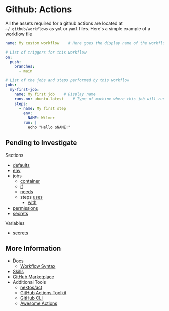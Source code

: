 # Github: Actions

All the assets required for a github actions are located at `~/.github/workflows` as `yml` or `yaml` files. Here's a simple example of a workflow file

```yaml
name: My custom workflow    # Here goes the display name of the workflow

# List of triggers for this workflow
on:
  push:
    branches:
      - main

# List of the jobs and steps performed by this workflow
jobs:
  my-first-job:
    name: My first job    # Display name
    runs-on: ubuntu-latest    # Type of machine where this job will run on
    steps:
      - name: My first step
        env:
          NAME: Wilmer
        run: |
          echo "Hello $NAME!"
```

## Pending to Investigate

Sections

- [defaults](https://docs.github.com/en/actions/using-workflows/workflow-syntax-for-github-actions#defaults)
- [env](https://docs.github.com/en/actions/using-workflows/workflow-syntax-for-github-actions#env)
- jobs
  - [container](https://docs.github.com/en/actions/using-workflows/workflow-syntax-for-github-actions#jobsjob_idcontainer)
  - [if](https://docs.github.com/en/actions/using-workflows/workflow-syntax-for-github-actions#jobsjob_idif)
  - [needs](https://docs.github.com/en/actions/using-workflows/workflow-syntax-for-github-actions#jobsjob_idneeds)
  - steps
    [uses](https://docs.github.com/en/actions/using-workflows/workflow-syntax-for-github-actions#jobsjob_idstepsuses)
    - [with](https://docs.github.com/en/actions/using-workflows/workflow-syntax-for-github-actions#jobsjob_idstepswith)
- [permissions](https://docs.github.com/en/actions/using-workflows/workflow-syntax-for-github-actions#permissions)
- [secrets](https://docs.github.com/en/actions/using-workflows/workflow-syntax-for-github-actions#jobsjob_idsecrets)

Variables

- [secrets](https://docs.github.com/en/actions/security-guides/using-secrets-in-github-actions)

## More Information

- [Docs](https://docs.github.com/en/actions)
  - [Workflow Syntax](https://docs.github.com/en/actions/using-workflows/workflow-syntax-for-github-actions)
- [Skills](https://skills.github.com/)
- [GitHub Marketplace](https://github.com/marketplace?type=actions)
- Additional Tools
  - [nektos/act](https://github.com/nektos/act)
  - [GitHub Actions Toolkit](https://github.com/actions/toolkit)
  - [GitHub CLI](https://cli.github.com/)
  - [Awesome Actions](https://github.com/sdras/awesome-actions)
